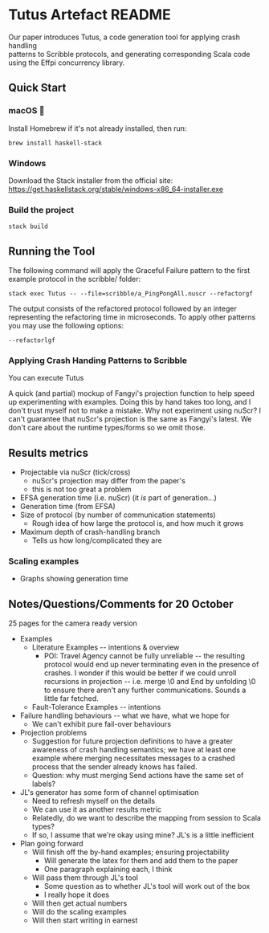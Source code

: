# Tutus Artefact README

Our paper introduces Tutus, a code generation tool for applying crash handling  
patterns to Scribble protocols, and generating corresponding Scala code using
the Effpi concurrency library.

## Quick Start

### macOS 🍎
Install Homebrew if it's not already installed, then run:

```brew install haskell-stack```

### Windows

Download the Stack installer from the official site:  https://get.haskellstack.org/stable/windows-x86_64-installer.exe

### Build the project

```stack build```

## Running the Tool

The following command will apply the Graceful Failure pattern to the first example protocol in the scribble/ folder:

```stack exec Tutus -- --file=scribble/a_PingPongAll.nuscr --refactorgf```

The output consists of the refactored protocol followed by an integer representing the refactoring time in microseconds.
To apply other patterns you may use the following options:

```--refactorlgf```

### Applying Crash Handing Patterns to Scribble

You can execute Tutus 


A quick (and partial) mockup of Fangyi's projection function to help speed up
experimenting with examples. Doing this by hand takes too long, and I don't
trust myself not to make a mistake. Why not experiment using nuScr? I can't
guarantee that nuScr's projection is the same as Fangyi's latest. We don't care
about the runtime types/forms so we omit those.

## Results metrics

- Projectable via nuScr (tick/cross)
  - nuScr's projection may differ from the paper's
  - this is not too great a problem
- EFSA generation time (i.e. nuScr) (it *is* part of generation...)
- Generation time (from EFSA)
- Size of protocol (by number of communication statements)
  - Rough idea of how large the protocol is, and how much it grows
- Maximum depth of crash-handling branch
  - Tells us how long/complicated they are

### Scaling examples

- Graphs showing generation time

## Notes/Questions/Comments for 20 October

25 pages for the camera ready version

- Examples
  - Literature Examples -- intentions & overview
    - POI: Travel Agency cannot be fully unreliable -- the resulting
      protocol would end up never terminating even in the presence of crashes.
      I wonder if this would be better if we could unroll recursions in
      projection -- i.e. merge \0 and End by unfolding \0 to ensure there
      aren't any further communications. Sounds a little far fetched.
  - Fault-Tolerance Examples -- intentions
- Failure handling behaviours -- what we have, what we hope for
  - We can't exhibit pure fail-over behaviours
- Projection problems
  - Suggestion for future projection definitions to have a greater awareness
    of crash handling semantics; we have at least one example where merging
    necessitates messages to a crashed process that the sender already knows
    has failed.
  - Question: why must merging Send actions have the same set of labels?
- JL's generator has some form of channel optimisation
  - Need to refresh myself on the details
  - We can use it as another results metric
  - Relatedly, do we want to describe the mapping from session to Scala types?
  - If so, I assume that we're okay using mine? JL's is a little inefficient
- Plan going forward
  - Will finish off the by-hand examples; ensuring projectability
    - Will generate the latex for them and add them to the paper
    - One paragraph explaining each, I think
  - Will pass them through JL's tool
    - Some question as to whether JL's tool will work out of the box
    - I really hope it does
  - Will then get actual numbers
  - Will do the scaling examples
  - Will then start writing in earnest

